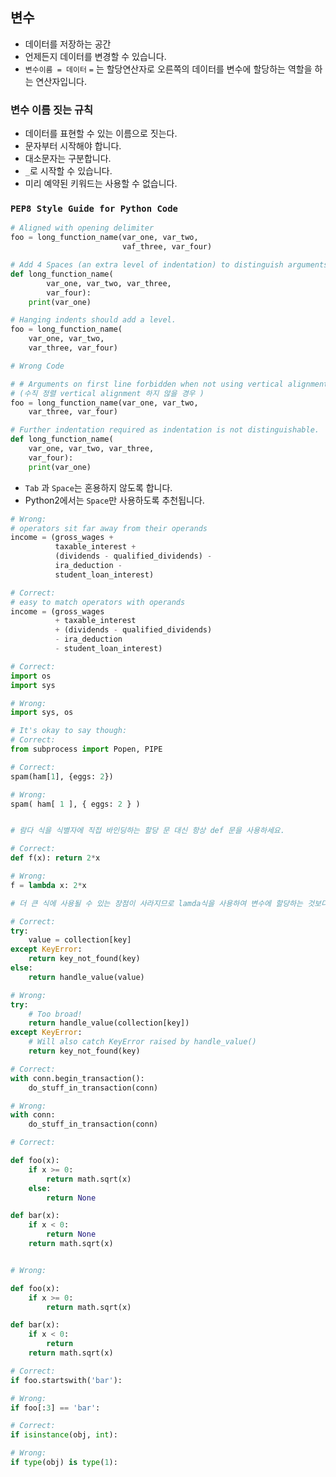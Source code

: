 ## 변수

- 데이터를 저장하는 공간
- 언제든지 데이터를 변경할 수 있습니다.
- `변수이름 = 데이터` `=` 는 할당연산자로 오른쪽의 데이터를 변수에 할당하는 역할을 하는 연산자입니다.

### 변수 이름 짓는 규칙
- 데이터를 표현할 수 있는 이름으로 짓는다.
- 문자부터 시작해야 합니다.
- 대소문자는 구분합니다.
- `_`로 시작할 수 있습니다.
- 미리 예약된 키워드는 사용할 수 없습니다.



### `PEP8 Style Guide for Python Code`  

```Python
# Aligned with opening delimiter
foo = long_function_name(var_one, var_two,
                         vaf_three, var_four)

# Add 4 Spaces (an extra level of indentation) to distinguish arguments from the rest                         
def long_function_name(
        var_one, var_two, var_three,
        var_four):
    print(var_one)

# Hanging indents should add a level.
foo = long_function_name(
    var_one, var_two,
    var_three, var_four)

# Wrong Code

# # Arguments on first line forbidden when not using vertical alignment. 
# (수직 정렬 vertical alignment 하지 않을 경우 )
foo = long_function_name(var_one, var_two,
    var_three, var_four)

# Further indentation required as indentation is not distinguishable.
def long_function_name(
    var_one, var_two, var_three,
    var_four):
    print(var_one)
```


- `Tab` 과 `Space`는 혼용하지 않도록 합니다.
- Python2에서는 `Space`만 사용하도록 추천됩니다.
<!-- When invoking the Python 2 command line interpreter with the -t option,  
it issues warnings about code that illegally mixes tabs and spaces.  
When using -tt these warnings become errors.  
These options are highly recommended! -->

```Python
# Wrong:
# operators sit far away from their operands
income = (gross_wages +
          taxable_interest +
          (dividends - qualified_dividends) -
          ira_deduction -
          student_loan_interest)

# Correct:
# easy to match operators with operands
income = (gross_wages
          + taxable_interest
          + (dividends - qualified_dividends)
          - ira_deduction
          - student_loan_interest)

# Correct:
import os
import sys

# Wrong:
import sys, os

# It's okay to say though:
# Correct:
from subprocess import Popen, PIPE

# Correct:
spam(ham[1], {eggs: 2})

# Wrong:
spam( ham[ 1 ], { eggs: 2 } )


# 람다 식을 식별자에 직접 바인딩하는 할당 문 대신 항상 def 문을 사용하세요.

# Correct:
def f(x): return 2*x

# Wrong:
f = lambda x: 2*x

# 더 큰 식에 사용될 수 있는 장점이 사라지므로 lamda식을 사용하여 변수에 할당하는 것보다,함수를 작성하는 것이 좋습니다.

# Correct:
try:
    value = collection[key]
except KeyError:
    return key_not_found(key)
else:
    return handle_value(value)

# Wrong:
try:
    # Too broad!
    return handle_value(collection[key])
except KeyError:
    # Will also catch KeyError raised by handle_value()
    return key_not_found(key)

# Correct:
with conn.begin_transaction():
    do_stuff_in_transaction(conn)

# Wrong:
with conn:
    do_stuff_in_transaction(conn)

# Correct:

def foo(x):
    if x >= 0:
        return math.sqrt(x)
    else:
        return None

def bar(x):
    if x < 0:
        return None
    return math.sqrt(x)


# Wrong:

def foo(x):
    if x >= 0:
        return math.sqrt(x)

def bar(x):
    if x < 0:
        return
    return math.sqrt(x)

# Correct:
if foo.startswith('bar'):    

# Wrong:
if foo[:3] == 'bar':

# Correct:
if isinstance(obj, int):

# Wrong:
if type(obj) is type(1):
```